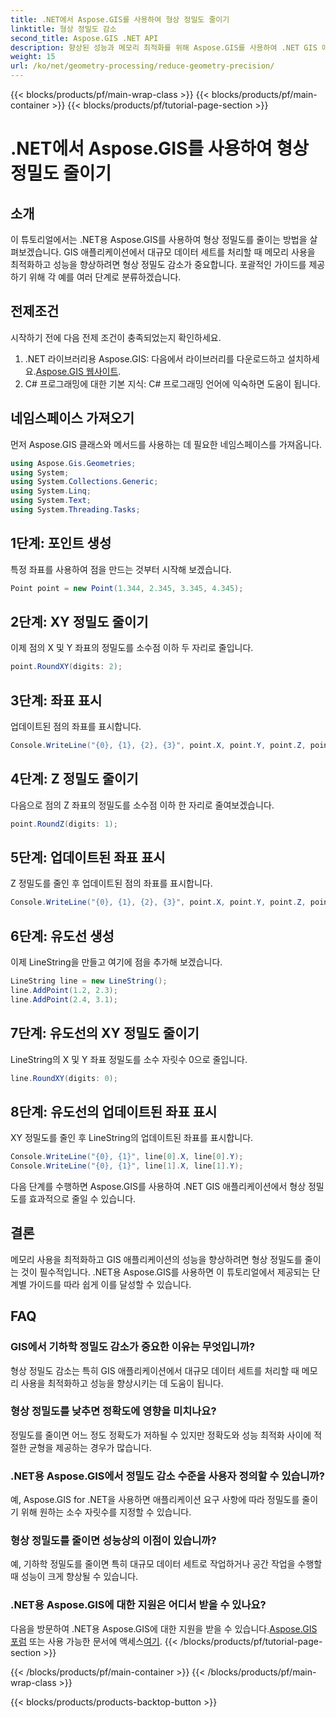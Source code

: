 ```yaml
---
title: .NET에서 Aspose.GIS를 사용하여 형상 정밀도 줄이기
linktitle: 형상 정밀도 감소
second_title: Aspose.GIS .NET API
description: 향상된 성능과 메모리 최적화를 위해 Aspose.GIS를 사용하여 .NET GIS 애플리케이션에서 형상 정밀도를 효율적으로 줄이는 방법을 알아보세요.
weight: 15
url: /ko/net/geometry-processing/reduce-geometry-precision/
---
```


{{< blocks/products/pf/main-wrap-class >}}
{{< blocks/products/pf/main-container >}}
{{< blocks/products/pf/tutorial-page-section >}}

# .NET에서 Aspose.GIS를 사용하여 형상 정밀도 줄이기

## 소개
이 튜토리얼에서는 .NET용 Aspose.GIS를 사용하여 형상 정밀도를 줄이는 방법을 살펴보겠습니다. GIS 애플리케이션에서 대규모 데이터 세트를 처리할 때 메모리 사용을 최적화하고 성능을 향상하려면 형상 정밀도 감소가 중요합니다. 포괄적인 가이드를 제공하기 위해 각 예를 여러 단계로 분류하겠습니다.
## 전제조건
시작하기 전에 다음 전제 조건이 충족되었는지 확인하세요.
1.  .NET 라이브러리용 Aspose.GIS: 다음에서 라이브러리를 다운로드하고 설치하세요.[Aspose.GIS 웹사이트](https://releases.aspose.com/gis/net/).
2. C# 프로그래밍에 대한 기본 지식: C# 프로그래밍 언어에 익숙하면 도움이 됩니다.
## 네임스페이스 가져오기
먼저 Aspose.GIS 클래스와 메서드를 사용하는 데 필요한 네임스페이스를 가져옵니다.
```csharp
using Aspose.Gis.Geometries;
using System;
using System.Collections.Generic;
using System.Linq;
using System.Text;
using System.Threading.Tasks;
```

## 1단계: 포인트 생성
특정 좌표를 사용하여 점을 만드는 것부터 시작해 보겠습니다.
```csharp
Point point = new Point(1.344, 2.345, 3.345, 4.345);
```
## 2단계: XY 정밀도 줄이기
이제 점의 X 및 Y 좌표의 정밀도를 소수점 이하 두 자리로 줄입니다.
```csharp
point.RoundXY(digits: 2);
```
## 3단계: 좌표 표시
업데이트된 점의 좌표를 표시합니다.
```csharp
Console.WriteLine("{0}, {1}, {2}, {3}", point.X, point.Y, point.Z, point.M);
```
## 4단계: Z 정밀도 줄이기
다음으로 점의 Z 좌표의 정밀도를 소수점 이하 한 자리로 줄여보겠습니다.
```csharp
point.RoundZ(digits: 1);
```
## 5단계: 업데이트된 좌표 표시
Z 정밀도를 줄인 후 업데이트된 점의 좌표를 표시합니다.
```csharp
Console.WriteLine("{0}, {1}, {2}, {3}", point.X, point.Y, point.Z, point.M);
```
## 6단계: 유도선 생성
이제 LineString을 만들고 여기에 점을 추가해 보겠습니다.
```csharp
LineString line = new LineString();
line.AddPoint(1.2, 2.3);
line.AddPoint(2.4, 3.1);
```
## 7단계: 유도선의 XY 정밀도 줄이기
LineString의 X 및 Y 좌표 정밀도를 소수 자릿수 0으로 줄입니다.
```csharp
line.RoundXY(digits: 0);
```
## 8단계: 유도선의 업데이트된 좌표 표시
XY 정밀도를 줄인 후 LineString의 업데이트된 좌표를 표시합니다.
```csharp
Console.WriteLine("{0}, {1}", line[0].X, line[0].Y);
Console.WriteLine("{0}, {1}", line[1].X, line[1].Y);
```
다음 단계를 수행하면 Aspose.GIS를 사용하여 .NET GIS 애플리케이션에서 형상 정밀도를 효과적으로 줄일 수 있습니다.
## 결론
메모리 사용을 최적화하고 GIS 애플리케이션의 성능을 향상하려면 형상 정밀도를 줄이는 것이 필수적입니다. .NET용 Aspose.GIS를 사용하면 이 튜토리얼에서 제공되는 단계별 가이드를 따라 쉽게 이를 달성할 수 있습니다.
## FAQ
### GIS에서 기하학 정밀도 감소가 중요한 이유는 무엇입니까?
형상 정밀도 감소는 특히 GIS 애플리케이션에서 대규모 데이터 세트를 처리할 때 메모리 사용을 최적화하고 성능을 향상시키는 데 도움이 됩니다.
### 형상 정밀도를 낮추면 정확도에 영향을 미치나요?
정밀도를 줄이면 어느 정도 정확도가 저하될 수 있지만 정확도와 성능 최적화 사이에 적절한 균형을 제공하는 경우가 많습니다.
### .NET용 Aspose.GIS에서 정밀도 감소 수준을 사용자 정의할 수 있습니까?
예, Aspose.GIS for .NET을 사용하면 애플리케이션 요구 사항에 따라 정밀도를 줄이기 위해 원하는 소수 자릿수를 지정할 수 있습니다.
### 형상 정밀도를 줄이면 성능상의 이점이 있습니까?
예, 기하학 정밀도를 줄이면 특히 대규모 데이터 세트로 작업하거나 공간 작업을 수행할 때 성능이 크게 향상될 수 있습니다.
### .NET용 Aspose.GIS에 대한 지원은 어디서 받을 수 있나요?
 다음을 방문하여 .NET용 Aspose.GIS에 대한 지원을 받을 수 있습니다.[Aspose.GIS 포럼](https://forum.aspose.com/c/gis/33) 또는 사용 가능한 문서에 액세스[여기](https://reference.aspose.com/gis/net/).
{{< /blocks/products/pf/tutorial-page-section >}}

{{< /blocks/products/pf/main-container >}}
{{< /blocks/products/pf/main-wrap-class >}}

{{< blocks/products/products-backtop-button >}}
